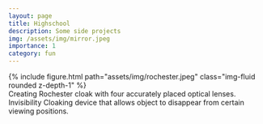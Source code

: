 ```yaml
---
layout: page
title: Highschool
description: Some side projects
img: /assets/img/mirror.jpeg
importance: 1
category: fun
---
```


<div class="row">
    <div class="col-sm mt-3 mt-md-0">
        {% include figure.html path="assets/img/rochester.jpeg"  class="img-fluid rounded z-depth-1" %}
    </div>
</div>
<div class="caption">
    Creating Rochester cloak with four accurately placed optical lenses. Invisibility Cloaking device that allows object to disappear from certain viewing positions. 
</div>
